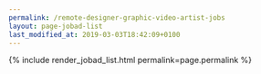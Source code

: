 ```yaml
---
permalink: /remote-designer-graphic-video-artist-jobs
layout: page-jobad-list
last_modified_at: 2019-03-03T18:42:09+0100
---
```

{% include render_jobad_list.html permalink=page.permalink %}
